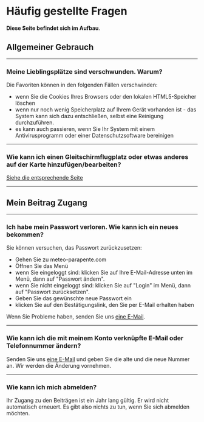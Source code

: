 # Häufig gestellte Fragen

**Diese Seite befindet sich im Aufbau**.

## Allgemeiner Gebrauch

---
### Meine Lieblingsplätze sind verschwunden. Warum?

Die Favoriten können in den folgenden Fällen verschwinden:

- wenn Sie die Cookies Ihres Browsers oder den lokalen HTML5-Speicher löschen
- wenn nur noch wenig Speicherplatz auf Ihrem Gerät vorhanden ist - das System kann sich dazu entschließen, selbst eine Reinigung durchzuführen.
- es kann auch passieren, wenn Sie Ihr System mit einem Antivirusprogramm oder einer Datenschutzsoftware bereinigen

---
### Wie kann ich einen Gleitschirmflugplatz oder etwas anderes auf der Karte hinzufügen/bearbeiten?

[Siehe die entsprechende Seite](additional/edit-the-map.md)

---
## Mein Beitrag Zugang

---
### Ich habe mein Passwort verloren. Wie kann ich ein neues bekommen?
Sie können versuchen, das Passwort zurückzusetzen:

- Gehen Sie zu meteo-parapente.com
- Öffnen Sie das Menü
- wenn Sie eingeloggt sind: klicken Sie auf Ihre E-Mail-Adresse unten im Menü, dann auf "Passwort ändern".
- wenn Sie nicht eingeloggt sind: klicken Sie auf "Login" im Menü, dann auf "Passwort zurücksetzen".
- Geben Sie das gewünschte neue Passwort ein
- klicken Sie auf den Bestätigungslink, den Sie per E-Mail erhalten haben

Wenn Sie Probleme haben, senden Sie uns [eine E-Mail](../contact.md).

---
### Wie kann ich die mit meinem Konto verknüpfte E-Mail oder Telefonnummer ändern?
Senden Sie uns [eine E-Mail](../contact.md) und geben Sie die alte und die neue Nummer an. Wir werden die Änderung vornehmen.

---
### Wie kann ich mich abmelden?
Ihr Zugang zu den Beiträgen ist ein Jahr lang gültig. Er wird nicht automatisch erneuert. Es gibt also nichts zu tun, wenn Sie sich abmelden möchten.

